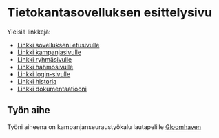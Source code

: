 # Tietokantasovelluksen esittelysivu

Yleisiä linkkejä:

* [Linkki sovellukseni etusivulle](http://ejmlehti.users.cs.helsinki.fi/tsoha/)
* [Linkki kampanjasivulle](http://ejmlehti.users.cs.helsinki.fi/tsoha/kampanja)
* [Linkki ryhmäsivulle](http://ejmlehti.users.cs.helsinki.fi/tsoha/ryhma)
* [Linkki hahmosivulle](http://ejmlehti.users.cs.helsinki.fi/tsoha/hahmo)
* [Linkki login-sivulle](http://ejmlehti.users.cs.helsinki.fi/tsoha/kirjautuminen)
* [Linkki historia](http://ejmlehti.users.cs.helsinki.fi/tsoha/historia)
* [Linkki dokumentaatiooni](https://github.com/zkin86/Campaign-tracker/blob/master/doc/dokumentaatio.pdf)

## Työn aihe

Työni aiheena on kampanjanseuraustyökalu lautapelille [Gloomhaven](http://www.cephalofair.com/gloomhaven) 
